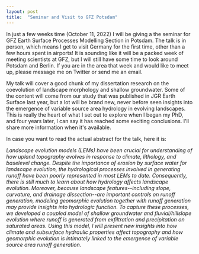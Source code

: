 ```yaml
---
layout: post
title:  "Seminar and Visit to GFZ Potsdam"
---
```


In just a few weeks time (October 11, 2022) I will be giving a the seminar for GFZ Earth Surface Processes Modelling Section in Potsdam. The talk is in person, which means I get to visit Germany for the first time, other than a few hours spent in airports! It is sounding like it will be a packed week of meeting scientists at GFZ, but I will still have some time to look around Potsdam and Berlin. If you are in the area that week and would like to meet up, please message me on Twitter or send me an email.

My talk will cover a good chunk of my dissertation research on the coevolution of landscape morphology and shallow groundwater. Some of the content will come from our study that was published in JGR Earth Surface last year, but a lot will be brand new, never before seen insights into the emergence of variable source area hydrology in evolving landscapes. This is really the heart of what I set out to explore when I began my PhD, and four years later, I can say it has reached some exciting conclusions. I'll share more information when it's available.

In case you want to read the actual abstract for the talk, here it is:

*Landscape evolution models (LEMs) have been crucial for understanding of how upland topography evolves in response to climate, lithology, and baselevel change. Despite the importance of erosion by surface water for landscape evolution, the hydrological processes involved in generating runoff have been poorly represented in most LEMs to date. Consequently, there is still much to learn about how hydrology affects landscape evolution. Moreover, because landscape features--including slope, curvature, and drainage dissection--are important controls on runoff generation, modeling geomorphic evolution together with runoff generation may provide insights into hydrologic function. To capture these processes, we developed a coupled model of shallow groundwater and fluvial/hillslope evolution where runoff is generated from exfiltration and precipitation on saturated areas. Using this model, I will present new insights into how climate and subsurface hydraulic properties affect topography and how geomorphic evolution is intimately linked to the emergence of variable source area runoff generation.*
